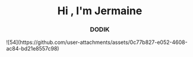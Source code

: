 <h1 align="center">Hi , I'm Jermaine</h1>
<h3 align="center">DODIK</h3>
![54](https://github.com/user-attachments/assets/0c77b827-e052-4608-ac84-bd21e8557c98)



